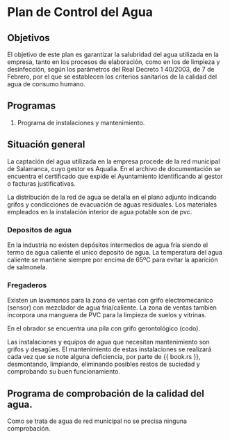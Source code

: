 # Plan de Control del Agua

## Objetivos
El objetivo de este plan es garantizar la salubridad del agua utilizada en la empresa, tanto en los procesos de elaboración, como en los de limpieza y desinfección, según los parámetros del Real Decreto 1 40/2003, de 7 de Febrero, por el que se
establecen los criterios sanitarios de la calidad del agua de consumo humano.

## Programas
1. Programa de instalaciones y mantenimiento.

## Situación general
La captación del agua utilizada en la empresa procede de la red municipal de Salamanca, cuyo gestor es Aqualia.
En el archivo de documentación se encuentra el certificado que expide el Ayuntamiento identificando al gestor o facturas justificativas.

La distribución de la red de agua se detalla en el plano adjunto indicando grifos y condicciones de evacuación
de aguas residuales. Los materiales empleados en la instalación interior de agua potable son de pvc.

### Depositos de agua
En la industria no existen depósitos intermedios de agua fría siendo el termo de agua caliente el unico deposito de agua. La temperatura del agua caliente se mantiene siempre por encima de 65ºC para evitar la aparición de salmonela.

### Fregaderos
Existen un lavamanos para la zona de ventas con grifo electromecanico (sensor) con mezclador de agua fria/caliente. La zona de ventas tambien incorpora una manguera de PVC para la limpieza de suelos y vitrinas.
 
En el obrador se encuentra una pila con grifo gerontológico (codo). 
 
Las instalaciones y equipos de agua que necesitan mantenimiento son grifos y desagües. El mantenimiento de estas instalaciones se realizará cada vez que se note alguna deficiencia, por parte de {{ book.rs }}, desmontando, limpiando, eliminando posibles restos de suciedad y comprobando su buen funcionamiento.

## Programa de comprobación de la calidad del agua.
Como se trata de agua de red municipal no se precisa ninguna comprobación.